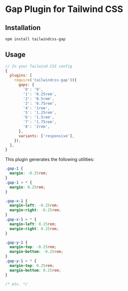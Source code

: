 # Gap Plugin for Tailwind CSS

## Installation

```bash
npm install tailwindcss-gap
```

## Usage

```js
// In your Tailwind CSS config
{
  plugins: [
    require('tailwindcss-gap')({
      gaps: {
        '0': '0',
        '1': '0.25rem',
        '2': '0.5rem',
        '3': '0.75rem',
        '4': '1rem',
        '5': '1.25rem',
        '6': '1.5rem',
        '7': '1.75rem',
        '8': '2rem',
      },
      variants: ['responsive'],
    }),
  ],
}
```

This plugin generates the following utilities:

```css
.gap-1 {
  margin: -0.25rem;
}
.gap-1 > * {
  margin: 0.25rem;
}

.gap-x-1 {
  margin-left: -0.25rem;
  margin-right: -0.25rem;
}
.gap-x-1 > * {
  margin-left: 0.25rem;
  margin-right: 0.25rem;
}

.gap-y-1 {
  margin-top: -0.25rem;
  margin-bottom: -0.25rem;
}
.gap-y-1 > * {
  margin-top: 0.25rem;
  margin-bottom: 0.25rem;
}

/* etc. */
```
